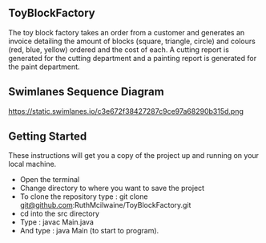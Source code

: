 ## ToyBlockFactory
The toy block factory takes an order from a customer and generates an invoice detailing the amount of blocks (square, triangle, circle) and colours (red, blue, yellow) ordered and the cost of each.  A cutting report is generated for the cutting department and a painting report is generated for the paint department.

## Swimlanes Sequence Diagram
https://static.swimlanes.io/c3e672f38427287c9ce97a68290b315d.png

## Getting Started
These instructions will get you a copy of the project up and running on your local machine.

* Open the terminal
* Change directory to where you want to save the project
* To clone the repository type : git clone git@github.com:RuthMcilwaine/ToyBlockFactory.git
* cd into the src directory
* Type : javac Main.java
* And type : java Main (to start to program).
